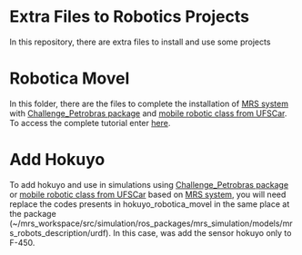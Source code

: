 # Extra Files to Robotics Projects

In this repository, there are extra files to install and use some projects

# Robotica Movel

In this folder, there are the files to complete the installation of [MRS system](https://github.com/ctu-mrs/mrs_uav_system) with [Challenge_Petrobras package](https://github.com/LASER-Robotics/Petrobras_Challenge) and [mobile robotic class from UFSCar](https://github.com/lidiaxp/robotica_movel). To access the complete tutorial enter [here](https://www.laris.ufscar.br/pt-br/pessoal/simulator-mrs).

# Add Hokuyo

To add hokuyo and use in simulations using [Challenge_Petrobras package](https://github.com/LASER-Robotics/Petrobras_Challenge) or [mobile robotic class from UFSCar](https://github.com/lidiaxp/robotica_movel) based on [MRS system](https://github.com/ctu-mrs/mrs_uav_system), you will need replace the codes presents in hokuyo_robotica_movel in the same place at the package (~/mrs_workspace/src/simulation/ros_packages/mrs_simulation/models/mrs_robots_description/urdf). In this case, was add the sensor hokuyo only to F-450.
